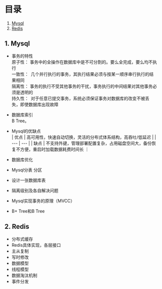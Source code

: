 # 目录
1. [Mysql](#Mysql)
2. [Redis](#Redis)


## 1. Mysql <a name="Mysql"></a>

- 事务的特性  
  原子性： 事务中的全操作在数据库中是不可分割的。要么全完成，要么均不执行  
  一致性： 几个并行执行的事务，其执行结果必须与按某一顺序串行执行的结果相同  
  隔离性： 事务的执行不受其他事务的干扰，事务执行的中间结果对其他事务必须是透明的  
  持久性： 对于任意已提交事务，系统必须保证事务对数据库的改变不被丢失，即使数据库出现故障  
  
- 数据库索引  
  B Tree。

- Mysql的优缺点  
 | 优点 | 高可用性，快速自动切换，灵活的分布式体系结构，高吞吐/低延迟 |
 | --- | --- |
 | 缺点 | 不支持外键，管理部署配置复杂，占用磁盘空间大，备份恢复不方便，重启时加载数据耗费时间长 ｜  
 
- 数据库优化  
- Mysql分表 分区
- 设计一张数据库表
- 隔离级别及各自解决问题
- Mysql实现事务的原理（MVCC）
- B+ Tree和B Tree


## 2. Redis <a name="Redis"></a>
- 分布式缓存 
- Redis具体实现，各层接口
- 主从复制
- 写时修改
- 数据模型
- 线程模型
- 数据淘汰机制
- 事件分发

